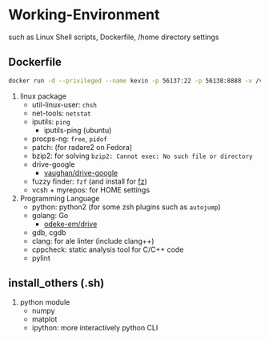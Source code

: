# Working-Environment
such as Linux Shell scripts,
     Dockerfile,
     /home directory settings

## Dockerfile
```bash
docker run -d --privileged --name kevin -p 56137:22 -p 56138:8888 -v /var/run/docker.sock:/var/run/docker.sock -v /mnt/nfs_home/kevin:/home/shenjing kevin_fedora:30v1.7
```
1. linux package
    - util-linux-user: `chsh`
    - net-tools: `netstat`
    - iputils: `ping`
        - iputils-ping (ubuntu)
    - procps-ng: `free`, `pidof`
    - patch: (for radare2 on Fedora)
    - bzip2: for solving `bzip2: Cannot exec: No such file or directory`
    - drive-google
	    - [vaughan/drive-google](https://copr.fedorainfracloud.org/coprs/vaughan/drive-google/)
    - fuzzy finder: `fzf` (and install for [fz](https://github.com/changyuheng/fz/blob/master/README-zh.md))
    - vcsh + myrepos: for HOME settings
2. Programming Language
    - python: python2 (for some zsh plugins such as `autojump`)
    - golang: Go
	    - [odeke-em/drive](https://github.com/odeke-em/drive)
    - gdb, cgdb
    - clang: for ale linter (include clang++)
    - cppcheck: static analysis tool for C/C++ code
    - pylint

## install_others (.sh)
1. python module
    - numpy
    - matplot
    - ipython: more interactively python CLI